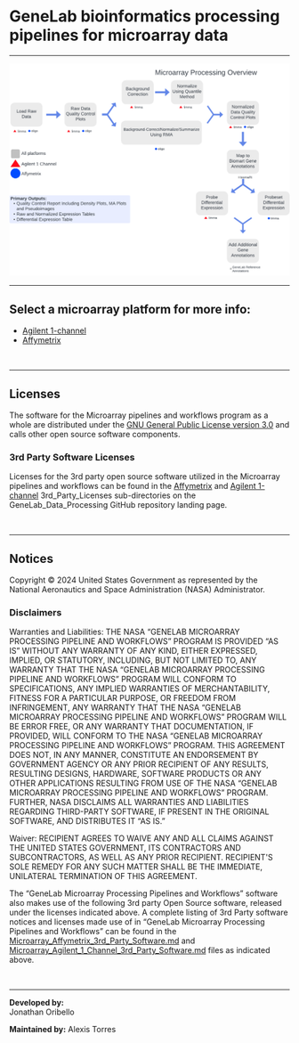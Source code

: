 # GeneLab bioinformatics processing pipelines for microarray data

---

<p align="center">
<a href="images/GL-microarray-overview.pdf"><img src="images/GL-microarray-overview.png"></a>
</p>

--- 

## Select a microarray platform for more info:

* [Agilent 1-channel](Agilent_1-channel)  
* [Affymetrix](Affymetrix)

<br>

---

## Licenses

The software for the Microarray pipelines and workflows program as a whole are distributed under the [GNU General Public License version 3.0](../Licenses/Microarray_GPL-3.0_with_Additional_Requirements_License.pdf) and calls other open source software components. 



### 3rd Party Software Licenses

Licenses for the 3rd party open source software utilized in the Microarray pipelines and workflows can be found in the [Affymetrix](../3rd_Party_Licenses/Microarray_Affymetrix_3rd_Party_Software.md) and [Agilent 1-channel](../3rd_Party_Licenses/Microarray_Agilent_1_Channel_3rd_Party_Software.md) 3rd_Party_Licenses sub-directories on the GeneLab_Data_Processing GitHub repository landing page. 

<br>

---

## Notices

Copyright © 2024 United States Government as represented by the National Aeronautics and Space Administration (NASA) Administrator.  

### Disclaimers

Warranties and Liabilities: THE NASA “GENELAB MICROARRAY PROCESSING PIPELINE AND WORKFLOWS” PROGRAM IS PROVIDED “AS IS” WITHOUT ANY WARRANTY OF ANY KIND, EITHER EXPRESSED, IMPLIED, OR STATUTORY, INCLUDING, BUT NOT LIMITED TO, ANY WARRANTY THAT THE NASA “GENELAB MICROARRAY PROCESSING PIPELINE AND WORKFLOWS” PROGRAM WILL CONFORM TO SPECIFICATIONS, ANY IMPLIED WARRANTIES OF MERCHANTABILITY, FITNESS FOR A PARTICULAR PURPOSE, OR FREEDOM FROM INFRINGEMENT, ANY WARRANTY THAT THE NASA “GENELAB MICROARRAY PROCESSING PIPELINE AND WORKFLOWS” PROGRAM WILL BE ERROR FREE, OR ANY WARRANTY THAT DOCUMENTATION, IF PROVIDED, WILL CONFORM TO THE NASA “GENELAB MICROARRAY PROCESSING PIPELINE AND WORKFLOWS” PROGRAM. THIS AGREEMENT DOES NOT, IN ANY MANNER, CONSTITUTE AN ENDORSEMENT BY GOVERNMENT AGENCY OR ANY PRIOR RECIPIENT OF ANY RESULTS, RESULTING DESIGNS, HARDWARE, SOFTWARE PRODUCTS OR ANY OTHER APPLICATIONS RESULTING FROM USE OF THE NASA “GENELAB MICROARRAY PROCESSING PIPELINE AND WORKFLOWS” PROGRAM. FURTHER, NASA DISCLAIMS ALL WARRANTIES AND LIABILITIES REGARDING THIRD-PARTY SOFTWARE, IF PRESENT IN THE ORIGINAL SOFTWARE, AND DISTRIBUTES IT “AS IS.”

Waiver: RECIPIENT AGREES TO WAIVE ANY AND ALL CLAIMS AGAINST THE UNITED STATES GOVERNMENT, ITS CONTRACTORS AND SUBCONTRACTORS, AS WELL AS ANY PRIOR RECIPIENT. RECIPIENT'S SOLE REMEDY FOR ANY SUCH MATTER SHALL BE THE IMMEDIATE, UNILATERAL TERMINATION OF THIS AGREEMENT.


The “GeneLab Microarray Processing Pipelines and Workflows” software also makes use of the following 3rd party Open Source software, released under the licenses indicated above.  A complete listing of 3rd Party software notices and licenses made use of in “GeneLab Microarray Processing Pipelines and Workflows” can be found in the [Microarray_Affymetrix_3rd_Party_Software.md](../3rd_Party_Licenses/Microarray_Affymetrix_3rd_Party_Software.md) and [Microarray_Agilent_1_Channel_3rd_Party_Software.md](../3rd_Party_Licenses/Microarray_Agilent_1_Channel_3rd_Party_Software.md) files as indicated above. 

<br>

---
**Developed by:**  
Jonathan Oribello 

**Maintained by:**
Alexis Torres
